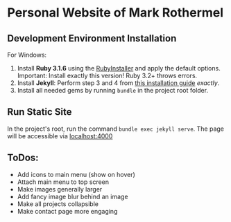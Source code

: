 # Personal Website of Mark Rothermel

## Development Environment Installation
For Windows:
1. Install **Ruby 3.1.6** using the [RubyInstaller](https://rubyinstaller.org/) and apply the default options. Important: Install exactly this version! Ruby 3.2+ throws errors.
2. Install **Jekyll**: Perform step 3 and 4 from [this installation guide](https://jekyllrb.com/docs/installation/windows/) _exactly_.
3. Install all needed gems by running `bundle` in the project root folder.

## Run Static Site
In the project's root, run the command `bundle exec jekyll serve`. The page will be accessible via [localhost:4000](http://localhost:4000)

## ToDos:
* Add icons to main menu (show on hover)
* Attach main menu to top screen
* Make images generally larger
* Add fancy image blur behind an image
* Make all projects collapsible
* Make contact page more engaging
